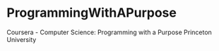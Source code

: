 # ProgrammingWithAPurpose
Coursera - Computer Science: Programming with a Purpose Princeton University
